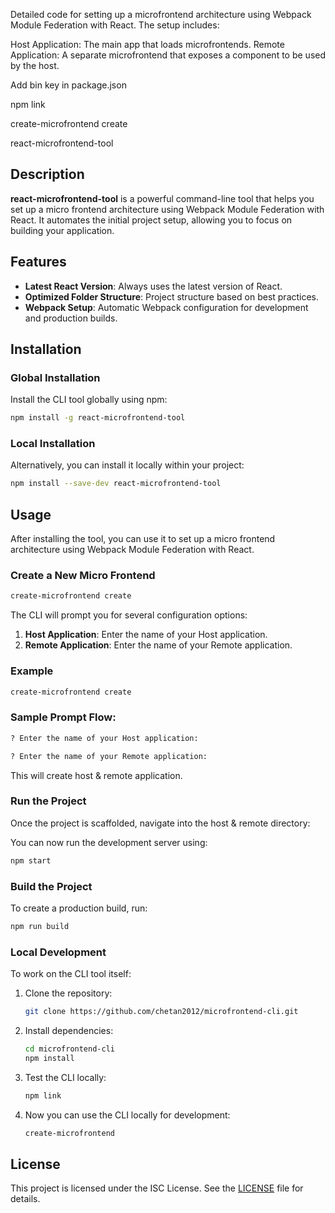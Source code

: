 Detailed code for setting up a microfrontend architecture using Webpack Module Federation with React. The setup includes:

Host Application: The main app that loads microfrontends.
Remote Application: A separate microfrontend that exposes a component to be used by the host.


Add bin key in package.json

npm link


create-microfrontend create

react-microfrontend-tool

## Description

**react-microfrontend-tool** is a powerful command-line tool that helps you set up a micro frontend architecture using Webpack Module Federation with React. It automates the initial project setup, allowing you to focus on building your application.

## Features

- **Latest React Version**: Always uses the latest version of React.
- **Optimized Folder Structure**: Project structure based on best practices.
- **Webpack Setup**: Automatic Webpack configuration for development and production builds.

## Installation

### Global Installation

Install the CLI tool globally using npm:

```bash
npm install -g react-microfrontend-tool
```

### Local Installation

Alternatively, you can install it locally within your project:

```bash
npm install --save-dev react-microfrontend-tool
```

## Usage

After installing the tool, you can use it to set up a micro frontend architecture using Webpack Module Federation with React.

### Create a New Micro Frontend

```bash
create-microfrontend create 
```

The CLI will prompt you for several configuration options:

1. **Host Application**: Enter the name of your Host application.
2. **Remote Application**: Enter the name of your Remote application.


### Example

```bash
create-microfrontend create
```

### Sample Prompt Flow:

```bash
? Enter the name of your Host application:

? Enter the name of your Remote application:
```

This will create host & remote application.

### Run the Project

Once the project is scaffolded, navigate into the host & remote directory:


You can now run the development server using:

```bash
npm start
```

### Build the Project

To create a production build, run:

```bash
npm run build
```

### Local Development

To work on the CLI tool itself:

1. Clone the repository:

   ```bash
   git clone https://github.com/chetan2012/microfrontend-cli.git
   ```

2. Install dependencies:

   ```bash
   cd microfrontend-cli
   npm install
   ```

3. Test the CLI locally:

   ```bash
   npm link
   ```

4. Now you can use the CLI locally for development:

   ```bash
   create-microfrontend
   ```

## License

This project is licensed under the ISC License. See the [LICENSE](./LICENSE) file for details.